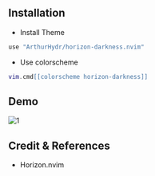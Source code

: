 ## Installation
* Install Theme
```lua
use "ArthurHydr/horizon-darkness.nvim"
```
* Use colorscheme
```lua
vim.cmd[[colorscheme horizon-darkness]] 
```
## Demo

![1](https://i.imgur.com/7HRmbKZ.png) 

## Credit & References
* Horizon.nvim
